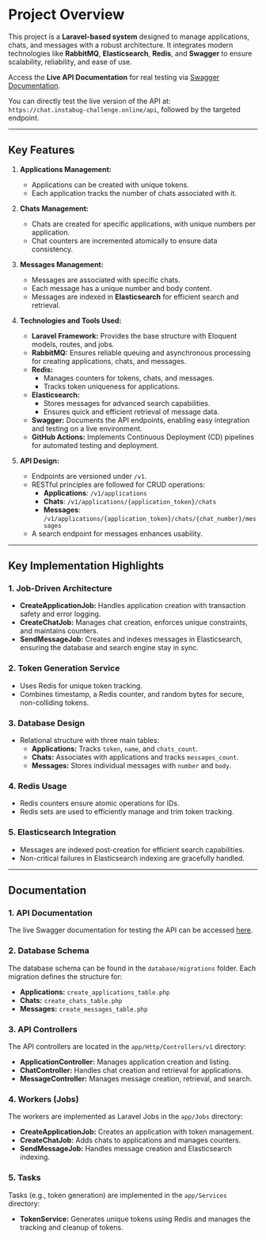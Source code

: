 # **Project Overview**

This project is a **Laravel-based system** designed to manage applications, chats, and messages with a robust architecture. It integrates modern technologies like **RabbitMQ**, **Elasticsearch**, **Redis**, and **Swagger** to ensure scalability, reliability, and ease of use.

Access the **Live API Documentation** for real testing via [Swagger Documentation](https://chat.instabug-challenge.online/api/documentation).

You can directly test the live version of the API at:  
`https://chat.instabug-challenge.online/api`, followed by the targeted endpoint.

---

## **Key Features**
1. **Applications Management:**
    - Applications can be created with unique tokens.
    - Each application tracks the number of chats associated with it.

2. **Chats Management:**
    - Chats are created for specific applications, with unique numbers per application.
    - Chat counters are incremented atomically to ensure data consistency.

3. **Messages Management:**
    - Messages are associated with specific chats.
    - Each message has a unique number and body content.
    - Messages are indexed in **Elasticsearch** for efficient search and retrieval.

4. **Technologies and Tools Used:**
    - **Laravel Framework:** Provides the base structure with Eloquent models, routes, and jobs.
    - **RabbitMQ:** Ensures reliable queuing and asynchronous processing for creating applications, chats, and messages.
    - **Redis:**
        - Manages counters for tokens, chats, and messages.
        - Tracks token uniqueness for applications.
    - **Elasticsearch:**
        - Stores messages for advanced search capabilities.
        - Ensures quick and efficient retrieval of message data.
    - **Swagger:** Documents the API endpoints, enabling easy integration and testing on a live environment.
    - **GitHub Actions:** Implements Continuous Deployment (CD) pipelines for automated testing and deployment.

5. **API Design:**
    - Endpoints are versioned under `/v1`.
    - RESTful principles are followed for CRUD operations:
        - **Applications**: `/v1/applications`
        - **Chats**: `/v1/applications/{application_token}/chats`
        - **Messages**: `/v1/applications/{application_token}/chats/{chat_number}/messages`
    - A search endpoint for messages enhances usability.

---

## **Key Implementation Highlights**
### 1. **Job-Driven Architecture**
- **CreateApplicationJob:** Handles application creation with transaction safety and error logging.
- **CreateChatJob:** Manages chat creation, enforces unique constraints, and maintains counters.
- **SendMessageJob:** Creates and indexes messages in Elasticsearch, ensuring the database and search engine stay in sync.

### 2. **Token Generation Service**
- Uses Redis for unique token tracking.
- Combines timestamp, a Redis counter, and random bytes for secure, non-colliding tokens.

### 3. **Database Design**
- Relational structure with three main tables:
    - **Applications:** Tracks `token`, `name`, and `chats_count`.
    - **Chats:** Associates with applications and tracks `messages_count`.
    - **Messages:** Stores individual messages with `number` and `body`.

### 4. **Redis Usage**
- Redis counters ensure atomic operations for IDs.
- Redis sets are used to efficiently manage and trim token tracking.

### 5. **Elasticsearch Integration**
- Messages are indexed post-creation for efficient search capabilities.
- Non-critical failures in Elasticsearch indexing are gracefully handled.

---

## **Documentation**

### **1. API Documentation**
The live Swagger documentation for testing the API can be accessed [here](https://chat.instabug-challenge.online/api/documentation).

### **2. Database Schema**
The database schema can be found in the `database/migrations` folder. Each migration defines the structure for:
- **Applications:** `create_applications_table.php`
- **Chats:** `create_chats_table.php`
- **Messages:** `create_messages_table.php`

### **3. API Controllers**
The API controllers are located in the `app/Http/Controllers/v1` directory:
- **ApplicationController:** Manages application creation and listing.
- **ChatController:** Handles chat creation and retrieval for applications.
- **MessageController:** Manages message creation, retrieval, and search.

### **4. Workers (Jobs)**
The workers are implemented as Laravel Jobs in the `app/Jobs` directory:
- **CreateApplicationJob:** Creates an application with token management.
- **CreateChatJob:** Adds chats to applications and manages counters.
- **SendMessageJob:** Handles message creation and Elasticsearch indexing.

### **5. Tasks**
Tasks (e.g., token generation) are implemented in the `app/Services` directory:
- **TokenService:** Generates unique tokens using Redis and manages the tracking and cleanup of tokens.

